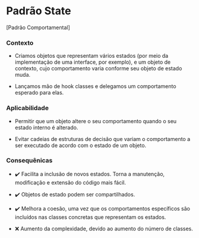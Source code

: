 # Padrão State

[Padrão Comportamental]

<h3>Contexto</h3>

- Criamos objetos que representam vários estados (por meio da implementação de uma interface, por exemplo), e um objeto de contexto, cujo comportamento varia conforme seu objeto de estado muda.

- Lançamos mão de hook classes e delegamos um comportamento esperado para elas. 

<h3>Aplicabilidade</h3>

- Permitir que um objeto altere o seu comportamento quando o seu estado interno é alterado.

- Evitar cadeias de estruturas de decisão que variam o comportamento a ser executado de acordo com o estado de um objeto. 

<h3>Consequênicas</h3>

- :heavy_check_mark: Facilita a inclusão de novos estados. Torna a manutenção, modificação e extensão do código mais fácil.

- :heavy_check_mark: Objetos de estado podem ser compartilhados.

- :heavy_check_mark: Melhora a coesão, uma vez que os comportamentos específicos são incluídos nas classes concretas que representam os estados.

- :x: Aumento da complexidade, devido ao aumento do número de classes.